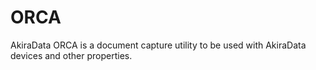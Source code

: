 ORCA
====

AkiraData ORCA is a document capture utility to be used with AkiraData devices and other properties.

